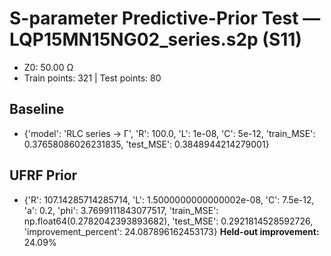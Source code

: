 # S-parameter Predictive-Prior Test — LQP15MN15NG02_series.s2p (S11)
- Z0: 50.00 Ω
- Train points: 321  |  Test points: 80

## Baseline
- {'model': 'RLC series -> Γ', 'R': 100.0, 'L': 1e-08, 'C': 5e-12, 'train_MSE': 0.37658086026231835, 'test_MSE': 0.3848944214279001}

## UFRF Prior
- {'R': 107.14285714285714, 'L': 1.5000000000000002e-08, 'C': 7.5e-12, 'a': 0.2, 'phi': 3.7699111843077517, 'train_MSE': np.float64(0.2782042393893682), 'test_MSE': 0.2921814528592726, 'improvement_percent': 24.087896162453173}
**Held-out improvement:** 24.09%